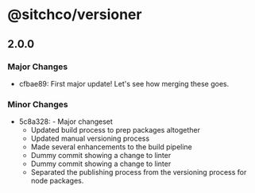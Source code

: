 # @sitchco/versioner

## 2.0.0

### Major Changes

- cfbae89: First major update!
  Let's see how merging these goes.

### Minor Changes

- 5c8a328: - Major changeset
    - Updated build process to prep packages altogether
    - Updated manual versioning process
    - Made several enhancements to the build pipeline
    - Dummy commit showing a change to linter
    - Dummy commit showing a change to linter
    - Separated the publishing process from the versioning process for node packages.
